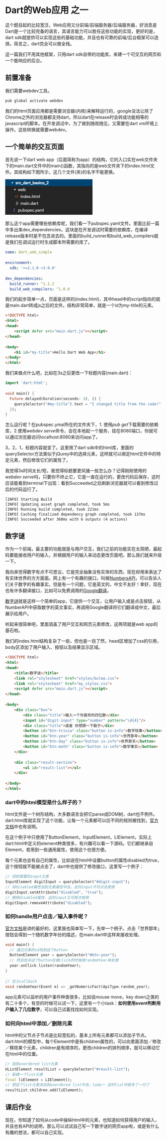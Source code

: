 # Dart的Web应用 之一

这个题目起的比较宽泛，Web应用又分前端/前端服务器/后端服务器，好消息是Dart是一个比较完备的语言，其语言能力可以胜任这些功能的实现，更好的是，dart sdk就提供可以实现这些的基础功能，并且也有可靠的前端/后台框架可以选择。简言之，dart完全可以做全栈。

这一篇我们不用其他框架，只用dart sdk自带的功能库，来建一个可交互的网页和一个能响应的后台。

## 前置准备

我们需要webdev工具。

``` bash
pub global activate webdev
```

我们的html页面应用都是需要浏览器(内核)来解释运行的，google没法让除了Chrome之外的浏览器都支持dart，所以dart在release时会转成功能相等的javascript的脚本。在开发调试中，为了做到随改随见，又需要在dart vm环境上操作。这些转换就需要webdev。

## 一个简单的交互页面

首先说一下dart web app（后面简称为app）的结构，它的入口实在web文件夹下的main.dart文件中的main()函数，其指向的是web文件夹下的index.html文件。其结构如下图所示，这几个文件(夹)的名字不能更换。

![structure_image](src_2_structure.png)

那么这个app需要哪些依赖库呢，我们看一下pubspec.yaml文件。里面比前一篇中多出来dev_dependencies，这块是在开发调试时需要的依赖库，在编译release版本时是不包含进去的。里面的build_runner和build_web_compilers就是我们在调试运行时生成脚本所需要的库了。

``` yaml
name: dart_web_simple

environment:
  sdk: '>=2.1.0 <3.0.0'

dev_dependencies:
  build_runner: ^1.1.2
  build_web_compilers: ^1.0.0
```

我们的起步简单一点，页面是这样的(index.html)，其中head中的script指向的就是main.dart转成js之后的文件。结构非常简单，就是一个id为my-title的元素。

``` html
<!DOCTYPE html>
<html>
<head>
    <script defer src="main.dart.js"></script>
</head>

<body>
    <h1 id="my-title">Hello Dart Web App</h1>
</body>
</html>
```

我们来做点什么吧，比如在3s之后更改一下标题内容(main.dart)：

``` dart
import 'dart:html';

void main() {
  Future.delayed(Duration(seconds: 3), () {
    querySelector("#my-title").text = "I changed title from the code!";
  });
}
```

怎么运行呢？在pubspec.ymal所在的文件夹下，1. 使用*pub get*下载需要的依赖库，2.使用*webdev serve*命令，会在本地起一个服务，挂在8080端口，你就可以通过浏览器访问localhost:8080来访问app了。

3，2，1，标题内容就变了。这里用了dart sdk中的html库，里面的querySelector方法类似于jQurey中的选择元素，这样就可以绑定html文件中的特定元素，然后修改它们的属性了。

我觉得3s时间太长/短，我觉得标题要更风骚一些怎么办？记得刚刚使用的*webdev serve*吗，只要你不终止它，它是一直在运行的，更改代码后保存，这时应该能看到terminal下出现：看到Succeeded之后刷新浏览器就可以看到修改过后的代码运行了。

```
[INFO] Starting Build
[INFO] Updating asset graph completed, took 5ms
[INFO] Running build completed, took 221ms
[INFO] Caching finalized dependency graph completed, took 137ms
[INFO] Succeeded after 368ms with 6 outputs (4 actions)
```

## 数字谜

作为一个前端，最主要的功能就是与用户交互，我们之前的功能实在太简陋，最起码要能接收用户的输入，并根据用户的输入来动态更改页面吧。那么我们就来升级一下。

我向来觉得数字有点不可思议，它是完全抽象没有实体的东西，现在却用来表达了有实体世界的方方面面。网上有一个有趣的接口，叫做[NumbersAPI](http://numbersapi.com/#random/math)，可以告诉人们关于数字的有趣事实。但是有一个问题，它是英文的，中文不友好！幸好，现在也有许多翻译接口，比如可以免费调用的[Google翻译](https://ctrlq.org/code/19909-google-translate-api)。

[数字谜](http://www.imandui.com/fun/number_mystery/)就是这样一个简单的app，它提供一个交互，让用户输入或是点击按钮，从NumberAPI中获取数字的英文事实，再调用Google翻译将它们翻译成中文，最后展示给用户。

听起来很简单吧，里面涵盖了用户交互和网页元素修改，这两项就是web app的基石啦。

我们的index.html结构复杂了一些，但也是一目了然，head区增加了css的引用，body区添加了用户输入、按钮以及结果显示区域。

``` html
<!DOCTYPE html>
<html>
<head>
    <title>数字谜</title>
    <link rel="stylesheet" href="styles/bulma.css">
    <link rel="stylesheet" href="my_styles.css">
    <script defer src="main.dart.js"></script>
</head>

<body>
    <div class="box">
        <div class="title">输入一个你喜欢的四位数</div>
        <input id="digit-input" type="number" pattern="\d{4}"/>
        <div class="title">或者 你想掷一下骰子</div>
        <button id="btn-trivia" class="button is-info">数字琐事</button>
        <button id="btn-year" class="button is-info">世界那年</button>
        <button id="btn-day" class="button is-info">世界那天</button>
        <button id="btn-math" class="button is-info">数学事实</button>
    </div>

    <div class="result-section">
        <ul id="result-list"></ul>
    </div>

</body>
</html>
```

### dart中的html模型是什么样子的？

html文件是一个树形结构，大多数语言会把它parse成DOM树，dart也不例外。dart:html库就实现了这个功能，让每一个元素都可以应不同的规则被找到，[官方文档](https://webdev.dartlang.org/tutorials/low-level-html/connect-dart-html#about-the-dart-source-code)中也有说明。

在这个例子中只使用了ButtonElement，InputElement，LIElement，实际上dart:html中定义的element种类很多，有兴趣可以看一下源码。它们都继承自Element，若用到一些通用属性，使用这个也很方便。

每个元素也会有自己的属性，比如说在html中设置button的属性disabled为true，这个按钮就不能被点击了，dart中也提供了修改接口，这里写一个例子：

``` dart
// 找到需要的input元素
InputElement digitInput = querySelector("#digit-input");
// 将disabled属性加到元素属性中去，此时input不可点击使用
digitInput.setAttribute("disabled", "true");
// 删除disabled属性，此时input又可再次使用
digitInput.removeAttribute("disabled");
```

### 如何handle用户点击／输入事件呢？

[官方文档](https://webdev.dartlang.org/tutorials/low-level-html/add-elements#about-eventlistener-functions)是讲的最好的，这里我也简单写一下，先举一个例子。点击「世界那年」按钮会得到一个随机数字年份的描述，在main.dart中这样来接收处理。

``` dart
void main() {
  // 通过元素的id找到这个button
  ButtonElement year = querySelector("#btn-year");
  // 然后告诉这个button在被click的时候用randomYear来处理
  year.onClick.listen(randomYear);
}

// 定义callback
void randomYear(Event e) => _getNumericFact(ApiType.random_year);
```

app元素可以监听的用户事件种类很多，比如说mouse move，key down之类的有二十多个，有空的时候可以试一下，这里有一个小task：**如何使用event判断用户输入了几位数字**，可以自己试着找找如何实现。

### 如何向html中添加／删除元素

html中的父节点子节点是比较宽松的，基本上所有元素都可以添加子节点。dart:html的模型中，每个Element中是有children属性的，可以向里面添加／修改／移除某个元素，children是有顺序的，更改children的排列顺序，就可以移动它在html中的位置。

``` dart
// 找到unordered list元素
UListElement resultList = querySelector("#result-list");
// 新建一个list元素
final liElement = LIElement();
// 把这个list元素添加到unordered list中去，tada～ 这时list中就多了一行了
resultList.children.add(liElement);
```

## 课后作业

现在，你知道了如何从code中操纵html中的元素，也知道如何获得用户的输入，并且也有API的说明，那么可以试试自己写一下数字谜的网页app啦，或是有什么有趣的想法，都可以自己实现。